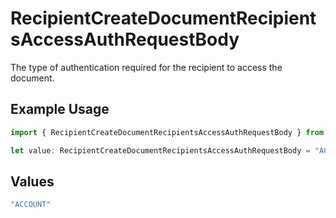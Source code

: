 # RecipientCreateDocumentRecipientsAccessAuthRequestBody

The type of authentication required for the recipient to access the document.

## Example Usage

```typescript
import { RecipientCreateDocumentRecipientsAccessAuthRequestBody } from "@documenso/sdk-typescript/models/operations";

let value: RecipientCreateDocumentRecipientsAccessAuthRequestBody = "ACCOUNT";
```

## Values

```typescript
"ACCOUNT"
```
